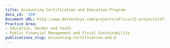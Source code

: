```yaml
---
title: Accounting Certification and Education Program
data_id: '159'
Document URL: http://www.devtechsys.com/projects/africa/22-projects/africa/165-accounting-certification-and-education-program
Practice Area:
- Education, Gender and Youth
- Public Financial Management and Fiscal Sustainability
publications_slug: Accounting-Certification-and-E
---
```


